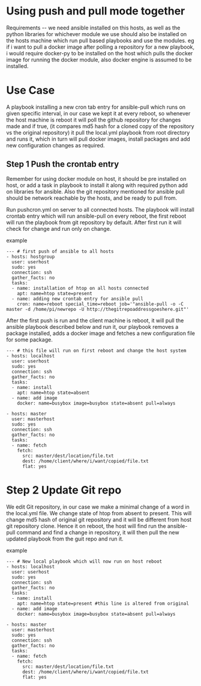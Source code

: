 # Using push and pull mode together

Requirements -- we  need ansible installed on this hosts, as well as the python libraries for whichever module we use should also be installed on the hosts machine which run pull based playbooks and use the modules. eg if i want to pull a docker image after polling a repository for a new playbook, i would require docker-py to be installed on the host which pulls the docker image for running the docker module, also docker engine is assumed to be installed. 


# Use Case

A playbook installing a new cron tab entry for ansible-pull which runs on given specific interval, in our case we kept it at every reboot, so whenever the host machine is reboot it will poll the github repository for changes made and if true, (it compares md5 hash for a cloned copy of the repository vs the original repository) it pull the local.yml playbook from root directory and runs it, which in turn will pull docker images, install packages and add new configuration changes as required.


## Step 1 Push the crontab entry

Remember for using docker module on host, it should be pre installed on host, or add a task in playbook to install it along with required python add on libraries for ansible. Also the git repository mentioned for ansible pull should be network reachable by the hosts, and be ready to pull from.

Run pushcron.yml on server to all connected hosts. The playbook will install crontab entry which will run ansible-pull on every reboot, the first reboot will run the playbook from git repository by default. After first run it will check for change and run only on change.

example

```
--- # first push of ansible to all hosts
- hosts: hostgroup
  user: userhost
  sudo: yes
  connection: ssh
  gather_facts: no
  tasks:
  - name: installation of htop on all hosts connected
    apt: name=htop state=present
  - name: adding new crontab entry for ansible pull
    cron: name=reboot special_time=reboot job='"ansible-pull -o -C master -d /home/pi/newrepo -U http://thegitrepoaddressgoeshere.git"'

```


After the first push is run and the client machine is reboot, it will pull the ansible playbook described below and run it, our playbook removes a package installed, adds a docker image and fetches a new configuration file for some package.


```
--- # this file will run on first reboot and change the host system
- hosts: localhost
  user: userhost
  sudo: yes
  connection: ssh
  gather_facts: no
  tasks:
  - name: install
    apt: name=htop state=absent
  - name: add image
    docker: name=busybox image=busybox state=absent pull=always 
  
- hosts: master
  user: masterhost
  sudo: yes
  connection: ssh
  gather_facts: no
  tasks:
  - name: fetch
    fetch:
      src: master/dest/location/file.txt
      dest: /home/client/where/i/want/copied/file.txt
      flat: yes

```



# Step 2 Update Git repo

We edit Git repository, in our case we make a minimal change of a word in the local.yml file. We change state of htop from absent to present. This will change md5 hash of original git repository and it will be different from host git repository clone. Hence it on reboot, the host will find run the ansible-pull command and find a change in repository, it will then pull the new updated playbook from the guit repo and run it. 

example

```
--- # New local playbook which will now run on host reboot
- hosts: localhost
  user: userhost
  sudo: yes
  connection: ssh
  gather_facts: no
  tasks:
  - name: install
    apt: name=htop state=present #this line is altered from original
  - name: add image
    docker: name=busybox image=busybox state=absent pull=always 
  
- hosts: master
  user: masterhost
  sudo: yes
  connection: ssh
  gather_facts: no
  tasks:
  - name: fetch
    fetch:
      src: master/dest/location/file.txt
      dest: /home/client/where/i/want/copied/file.txt
      flat: yes

```


